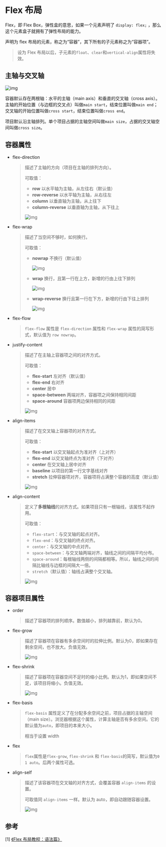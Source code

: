 # Flex 布局

Flex，即 Flex Box，弹性盒的意思，如果一个元素声明了 `display: flex;` ，那么这个元素盒子就拥有了弹性布局的能力。



声明为 flex 布局的元素，称之为“容器”，其下所有的子元素称之为“容器项”。

> 设为 Flex 布局以后，子元素的`float`、`clear`和`vertical-align`属性将失效。



## 主轴与交叉轴

![img](http://www.ruanyifeng.com/blogimg/asset/2015/bg2015071004.png)

容器默认存在两根轴：水平的主轴（main axis）和垂直的交叉轴（cross axis）。主轴的开始位置（与边框的交叉点）叫做`main start`，结束位置叫做`main end`；交叉轴的开始位置叫做`cross start`，结束位置叫做`cross end`。

项目默认沿主轴排列。单个项目占据的主轴空间叫做`main size`，占据的交叉轴空间叫做`cross size`。



## 容器属性

- flex-direction

  > 描述了主轴的方向（项目在主轴的排列方向）。
  >
  > 可取值：
  >
  > - **row** 以水平轴为主轴，从左往右（默认值）
  > - **row-reverse** 以水平轴为主轴，从右往左
  > - **column** 以垂直轴为主轴，从上往下
  > - **column-reverse** 以垂直轴为主轴，从下往上
  >
  > ![img](http://www.ruanyifeng.com/blogimg/asset/2015/bg2015071005.png)

- flex-wrap

  > 描述了当空间不够时，如何换行。
  >
  > 可取值：
  >
  > - **nowrap** 不换行（默认值）
  >
  >   ![img](http://www.ruanyifeng.com/blogimg/asset/2015/bg2015071007.png)
  >
  > - **wrap** 换行，且第一行在上方，新增的行由上往下排列
  >
  >   ![img](http://www.ruanyifeng.com/blogimg/asset/2015/bg2015071008.jpg)
  >
  > - **wrap-reverse** 换行且第一行在下方，新增的行由下往上排列
  >
  >   ![img](http://www.ruanyifeng.com/blogimg/asset/2015/bg2015071009.jpg)

- flex-flow

  > `flex-flow` 属性是 `flex-direction` 属性和 `flex-wrap` 属性的简写形式，默认值为 `row nowrap`。

- justify-content

  > 描述了在主轴上容器项之间的对齐方式。
  >
  > 可取值：
  >
  > - **flex-start** 左对齐（默认值）
  > - **flex-end** 右对齐
  > - **center** 居中
  > - **space-between** 两端对齐，容器项之间保持相同间距
  > - **space-around** 容器项两边保持相同的间距
  >
  > ![img](http://www.ruanyifeng.com/blogimg/asset/2015/bg2015071010.png)

- align-items

  > 描述了在交叉轴上容器项的对齐方式。
  >
  > 可取值：
  >
  > - **flex-start** 以交叉轴起点为准对齐（上对齐）
  > - **flex-end** 以交叉轴终点为准对齐（下对齐）
  > - **center** 在交叉轴上居中对齐
  > - **baseline** 以项目的第一行文字基线对齐
  > - **stretch** 拉伸容器项对齐，容器项将占满整个容器的高度（默认值）
  >
  > ![img](http://www.ruanyifeng.com/blogimg/asset/2015/bg2015071011.png)

- align-content

  > 定义了**多根轴线**的对齐方式。如果项目只有一根轴线，该属性不起作用。
  >
  > 可取值：
  >
  > - `flex-start`：与交叉轴的起点对齐。
  > - `flex-end`：与交叉轴的终点对齐。
  > - `center`：与交叉轴的中点对齐。
  > - `space-between`：与交叉轴两端对齐，轴线之间的间隔平均分布。
  > - `space-around`：每根轴线两侧的间隔都相等。所以，轴线之间的间隔比轴线与边框的间隔大一倍。
  > - `stretch`（默认值）：轴线占满整个交叉轴。
  >
  > ![img](http://www.ruanyifeng.com/blogimg/asset/2015/bg2015071012.png)



## 容器项目属性

- order

  >描述了容器项的排列顺序。数值越小，排列越靠前，默认为0。

- flex-grow

  > 描述了容器项在容器有多余空间时的拉伸比例。默认为0，即如果存在剩余空间，也不放大。负值无效。
  >
  > ![img](http://www.ruanyifeng.com/blogimg/asset/2015/bg2015071014.png)

- flex-shrink

  > 描述了容器项在容器空间不足时的缩小比例。默认为1，即如果空间不足，该项目将缩小。负值无效。
  >
  > ![img](http://www.ruanyifeng.com/blogimg/asset/2015/bg2015071015.jpg)

- flex-basis

  > `flex-basis` 属性定义了在分配多余空间之前，项目占据的主轴空间（main size）。浏览器根据这个属性，计算主轴是否有多余空间。它的默认值为`auto`，即项目的本来大小。
  >
  > 相当于设置 width

- flex

  > `flex`属性是`flex-grow`, `flex-shrink` 和 `flex-basis`的简写，默认值为`0 1 auto`。后两个属性可选。

- align-self

  > 描述了该容器项在交叉轴的对齐方式，会覆盖容器 `align-items` 的设置。
  >
  > 可取值同 `align-items` 一样。默认为 auto，即自动跟随容器设置。
  >
  > ![img](http://www.ruanyifeng.com/blogimg/asset/2015/bg2015071016.png)





## 参考

[1] [《Flex 布局教程：语法篇》](<http://www.ruanyifeng.com/blog/2015/07/flex-grammar.html>)

